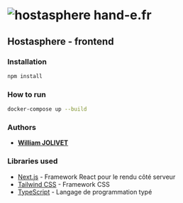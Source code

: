 # ![hostasphere](https://avatars.githubusercontent.com/u/164780978?s=30 "logo") hand-e.fr

## Hostasphere - frontend

### Installation
```bash
npm install
```

### How to run
```bash
docker-compose up --build
```

### Authors

- [**William JOLIVET**](https://github.com/WilliamJlvt)

### Libraries used
- [Next.js](https://nextjs.org/) - Framework React pour le rendu côté serveur
- [Tailwind CSS](https://tailwindcss.com/) - Framework CSS
- [TypeScript](https://www.typescriptlang.org/) - Langage de programmation typé
